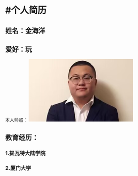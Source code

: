 #个人简历
========
姓名：金海洋
-----
爱好：玩
-----
本人帅照：
![这是图片](qwe.png "Magic Gardens")

教育经历：
-------
### 1.提瓦特大陆学院
### 2.厦门大学

